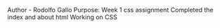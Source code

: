 Author - Rodolfo Gallo
Purpose: Week 1 css assignment
Completed the index and about html
Working on CSS